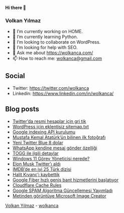 #### Hi there 👋

### Volkan Yılmaz

- 🔭 I’m currently working on HOME.
- 🌱 I’m currently learning Python.
- 👯 I’m looking to collaborate on WordPress.
- 🤔 I’m looking for help with SEO.
- 💬 Ask me about https://wolkanca.com/
- 📫 How to reach me: wolkanca@gmail.com

## Social
- Twitter: https://twitter.com/wolkanca
- Linkedin: https://www.linkedin.com/in/wolkanca/



## Blog posts
<!-- BLOG-POST-LIST:START -->
- [Twitter’da resmi hesaplar için gri tik](https://wolkanca.com/twitterda-resmi-hesaplar-icin-gri-tik/)
- [WordPress için eklentisiz sitemap.txt](https://wolkanca.com/wordpress-icin-eklentisiz-sitemap-txt/)
- [Google indexing API kurulumu](https://wolkanca.com/google-indexing-api-kurulumu/)
- [Mustafa Kemal Atatürk’ün bilinen ilk fotoğrafı](https://wolkanca.com/mustafa-kemal-ataturkun-bilinen-ilk-fotografi/)
- [Yeni Twitter Blue 8 dolar](https://wolkanca.com/yeni-twitter-blue-8-dolar/)
- [WhatsApp kendine mesaj gönder özelliği](https://wolkanca.com/whatsapp-kendine-mesaj-gonder-ozelligi/)
- [TOGG ile ilgili detaylar](https://wolkanca.com/togg-ile-ilgili-detaylar/)
- [Windows 11 Görev Yöneticisi nerede?](https://wolkanca.com/windows-11-gorev-yoneticisi-nerede/)
- [Elon Musk Twitter’ı aldı](https://wolkanca.com/elon-musk-twitteri-aldi/)
- [IMDB’de en iyi 25 Türk dizisi](https://wolkanca.com/imdbde-en-iyi-25-turk-dizisi/)
- [Halit Kıvanç’ı kaybettik](https://wolkanca.com/halit-kivanci-kaybettik/)
- [Google Fiber hızlı geniş bant hizmetlerini başlatıyor](https://wolkanca.com/google-fiber-hizli-genis-bant-hizmetlerini-baslatiyor/)
- [Cloudflare Cache Rules](https://wolkanca.com/cloudflare-cache-rules/)
- [Google SPAM Algoritma Güncellemesi Yayımladı](https://wolkanca.com/google-spam-algoritma-guncellemesi-yayimladi/)
- [Metinden görüntüye Microsoft Image Creator](https://wolkanca.com/metinden-goruntuye-microsoft-image-creator/)
<!-- BLOG-POST-LIST:END -->


[Volkan Yılmaz](https://volkanyilmaz.com.tr/) - [wolkanca](https://wolkanca.com/)
